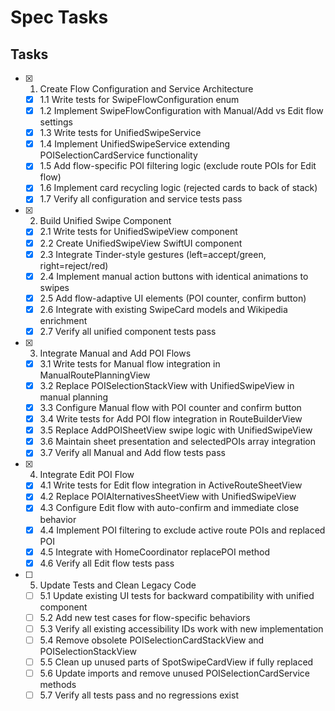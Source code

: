 # Spec Tasks

## Tasks

- [x] 1. Create Flow Configuration and Service Architecture
  - [x] 1.1 Write tests for SwipeFlowConfiguration enum
  - [x] 1.2 Implement SwipeFlowConfiguration with Manual/Add vs Edit flow settings
  - [x] 1.3 Write tests for UnifiedSwipeService
  - [x] 1.4 Implement UnifiedSwipeService extending POISelectionCardService functionality
  - [x] 1.5 Add flow-specific POI filtering logic (exclude route POIs for Edit flow)
  - [x] 1.6 Implement card recycling logic (rejected cards to back of stack)
  - [x] 1.7 Verify all configuration and service tests pass

- [x] 2. Build Unified Swipe Component
  - [x] 2.1 Write tests for UnifiedSwipeView component
  - [x] 2.2 Create UnifiedSwipeView SwiftUI component
  - [x] 2.3 Integrate Tinder-style gestures (left=accept/green, right=reject/red)
  - [x] 2.4 Implement manual action buttons with identical animations to swipes
  - [x] 2.5 Add flow-adaptive UI elements (POI counter, confirm button)
  - [x] 2.6 Integrate with existing SwipeCard models and Wikipedia enrichment
  - [x] 2.7 Verify all unified component tests pass

- [x] 3. Integrate Manual and Add POI Flows
  - [x] 3.1 Write tests for Manual flow integration in ManualRoutePlanningView
  - [x] 3.2 Replace POISelectionStackView with UnifiedSwipeView in manual planning
  - [x] 3.3 Configure Manual flow with POI counter and confirm button
  - [x] 3.4 Write tests for Add POI flow integration in RouteBuilderView
  - [x] 3.5 Replace AddPOISheetView swipe logic with UnifiedSwipeView
  - [x] 3.6 Maintain sheet presentation and selectedPOIs array integration
  - [x] 3.7 Verify all Manual and Add flow tests pass

- [x] 4. Integrate Edit POI Flow
  - [x] 4.1 Write tests for Edit flow integration in ActiveRouteSheetView
  - [x] 4.2 Replace POIAlternativesSheetView with UnifiedSwipeView
  - [x] 4.3 Configure Edit flow with auto-confirm and immediate close behavior
  - [x] 4.4 Implement POI filtering to exclude active route POIs and replaced POI
  - [x] 4.5 Integrate with HomeCoordinator replacePOI method
  - [x] 4.6 Verify all Edit flow tests pass

- [ ] 5. Update Tests and Clean Legacy Code
  - [ ] 5.1 Update existing UI tests for backward compatibility with unified component
  - [ ] 5.2 Add new test cases for flow-specific behaviors
  - [ ] 5.3 Verify all existing accessibility IDs work with new implementation
  - [ ] 5.4 Remove obsolete POISelectionCardStackView and POISelectionStackView
  - [ ] 5.5 Clean up unused parts of SpotSwipeCardView if fully replaced
  - [ ] 5.6 Update imports and remove unused POISelectionCardService methods
  - [ ] 5.7 Verify all tests pass and no regressions exist